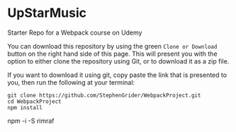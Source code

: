 # UpStarMusic
Starter Repo for a Webpack course on Udemy

You can download this repository by using the green `Clone or Download` button on the right hand side of this page.  This will present you with the option to either clone the repository using Git, or to download it as a zip file.

If you want to download it using git, copy paste the link that is presented to you, then run the following at your terminal:

```
git clone https://github.com/StephenGrider/WebpackProject.git
cd WebpackProject
npm install
```


npm -i -S rimraf
